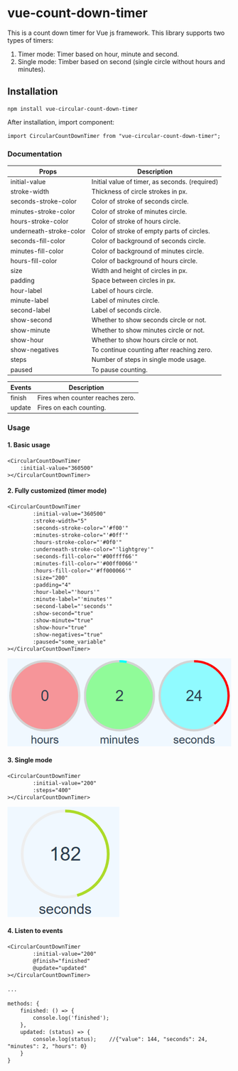 # vue-count-down-timer

This is a count down timer for Vue js framework. This library supports two types of timers:
1. Timer mode: Timer based on hour, minute and second.
2. Single mode: Timber based on second (single circle without hours and minutes).

## Installation
```
npm install vue-circular-count-down-timer
```
After installation, import component:
```
import CircularCountDownTimer from "vue-circular-count-down-timer";
```

### Documentation

| Props | Description |
| --- | --- |
| initial-value | Initial value of timer, as seconds. (required) |
| stroke-width | Thickness of circle strokes in px. |
| seconds-stroke-color | Color of stroke of seconds circle. |
| minutes-stroke-color | Color of stroke of minutes circle. |
| hours-stroke-color | Color of stroke of hours circle. |
| underneath-stroke-color | Color of stroke of empty parts of circles. |
| seconds-fill-color | Color of background of seconds circle. |
| minutes-fill-color | Color of background of minutes circle. |
| hours-fill-color | Color of background of hours circle. |
| size | Width and height of circles in px. |
| padding | Space between circles in px. |
| hour-label | Label of hours circle.  |
| minute-label | Label of minutes circle. |
| second-label | Label of seconds circle. |
| show-second | Whether to show seconds circle or not. |
| show-minute | Whether to show minutes circle or not. |
| show-hour | Whether to show hours circle or not. |
| show-negatives | To continue counting after reaching zero. |
| steps | Number of steps in single mode usage. |
| paused | To pause counting. |

| Events | Description |
| --- | --- |
| finish | Fires when counter reaches zero. |
| update | Fires on each counting. |

### Usage

#### 1. Basic usage

```
<CircularCountDownTimer
    :initial-value="360500"
></CircularCountDownTimer>
```

#### 2. Fully customized (timer mode)

```
<CircularCountDownTimer
        :initial-value="360500"
        :stroke-width="5"
        :seconds-stroke-color="'#f00'"
        :minutes-stroke-color="'#0ff'"
        :hours-stroke-color="'#0f0'"
        :underneath-stroke-color="'lightgrey'"
        :seconds-fill-color="'#00ffff66'"
        :minutes-fill-color="'#00ff0066'"
        :hours-fill-color="'#ff000066'"
        :size="200"
        :padding="4"
        :hour-label="'hours'"
        :minute-label="'minutes'"
        :second-label="'seconds'"
        :show-second="true"
        :show-minute="true"
        :show-hour="true"
        :show-negatives="true"
        :paused="some_variable"
></CircularCountDownTimer>
```

![fully customized timer mode](raw/1.png)

#### 3. Single mode

```
<CircularCountDownTimer
        :initial-value="200"
        :steps="400"
></CircularCountDownTimer>
```

![single mode](raw/2.png)


#### 4. Listen to events

````
<CircularCountDownTimer
        :initial-value="200"
        @finish="finished"
        @update="updated"
></CircularCountDownTimer>

...

methods: {
    finished: () => {
        console.log('finished');
    },
    updated: (status) => {
        console.log(status);    //{"value": 144, "seconds": 24, "minutes": 2, "hours": 0}
    }
}
````